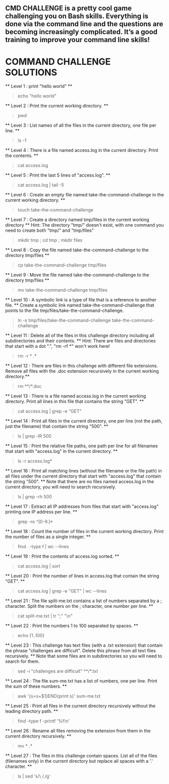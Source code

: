 ## CMD CHALLENGE is a pretty cool game challenging you on Bash skills. Everything is done via the command line and the questions are becoming increasingly complicated. It’s a good training to improve your command line skills!

# COMMAND CHALLENGE SOLUTIONS

** Level 1 : print "hello world" **

>  echo "hello world" 


** Level 2 : Print the current working directory. **

>  pwd



** Level 3 : List names of all the files in the current directory, one file per line. **

>  ls -1


** Level 4 : There is a file named access.log in the current directory. Print the contents. **

>  cat access.log


** Level 5 : Print the last 5 lines of "access.log". **

>  cat access.log | tail -5


** Level 6 : Create an empty file named take-the-command-challenge in the current working directory. **

>  touch take-the-command-challenge


** Level 7 : Create a directory named tmp/files in the current working directory **
Hint: The directory "tmp/" doesn't exist, with one command you need to create both "tmp/" and "tmp/files"

>  mkdir tmp ; cd tmp ; mkdir files 


** Level 8 : Copy the file named take-the-command-challenge to the directory tmp/files **

> cp take-the-command-challenge tmp/files


** Level 9 : Move the file named take-the-command-challenge to the directory tmp/files **

>  mv take-the-command-challenge tmp/files


** Level 10 : A symbolic link is a type of file that is a reference to another file. **
Create a symbolic link named take-the-command-challenge that points to the file tmp/files/take-the-command-challenge.

>  ln -s tmp/files/take-the-command-challenge take-the-command-challenge


** Level 11 : Delete all of the files in this challenge directory including all subdirectories and their contents. **
Hint: There are files and directories that start with a dot ".", "rm -rf *" won't work here!

>  rm -r * .*


** Level 12 : There are files in this challenge with different file extensions. Remove all files with the .doc extension recursively in the current working directory.**

>  rm **/*.doc


** Level 13 : There is a file named access.log in the current working directory. Print all lines in this file that contains the string "GET". **
  
>  cat access.log | grep -e "GET" 


** Level 14 : Print all files in the current directory, one per line (not the path, just the filename) that contain the string "500". **
  
>  ls | grep -lR 500


** Level 15 : Print the relative file paths, one path per line for all filenames that start with "access.log" in the current directory. **
  
>  ls -r access.log*


** Level 16 : Print all matching lines (without the filename or the file path) in all files under the current directory that start with "access.log" that contain the string "500". **
Note that there are no files named access.log in the current directory, you will need to search recursively.

>  ls | grep -rh 500


** Level 17 : Extract all IP addresses from files that start with "access.log" printing one IP address per line. **
  
> grep -ro ^[0-9.]*


** Level 18 : Count the number of files in the current working directory. Print the number of files as a single integer. **
  
>  find . -type f | wc --lines 


** Level 19 : Print the contents of access.log sorted. **
  
>  cat access.log | sort


** Level 20 : Print the number of lines in access.log that contain the string "GET". **
  
>  cat access.log | grep -e "GET" | wc --lines 


** Level 21 : The file split-me.txt contains a list of numbers separated by a ; character. Split the numbers on the ; character, one number per line. **
  
>  cat split-me.txt | tr ";" "\n" 


** Level 22 : Print the numbers 1 to 100 separated by spaces. **
  
>  echo {1..100}


** Level 23 : This challenge has text files (with a .txt extension) that contain the phrase "challenges are difficult". Delete this phrase from all text files recursively. **
Note that some files are in subdirectories so you will need to search for them.

>  sed -i "challenges are difficult" **/*.txt 


** Level 24 : The file sum-me.txt has a list of numbers, one per line. Print the sum of these numbers. **
  
>  awk '{s=s+$1}END{print s}' sum-me.txt


** Level 25 : Print all files in the current directory recursively without the leading directory path. **
  
>  find -type f -printf '%f\n'


** Level 26 : Rename all files removing the extension from them in the current directory recursively. **
  
>  mv * .*


** Level 27 : The files in this challenge contain spaces. List all of the files (filenames only) in the current directory but replace all spaces with a '.' character. **

>  ls | sed 's/\ /\./g' 
